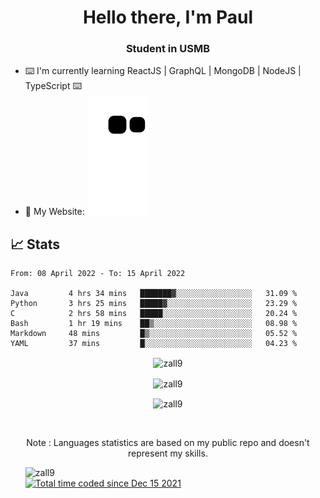 <h1 align="center">Hello there, I'm Paul</h1> 
<h3 align="center">Student in USMB </h3>

- ⌨️ I'm currently learning ReactJS | GraphQL | MongoDB | NodeJS | TypeScript ⌨️
- 🔎 My Website: <a href="" ></a>
![Alt text](https://raw.githubusercontent.com/zall9/zall9/output/github-contribution-grid-snake.svg)

## 📈 Stats



<!--START_SECTION:waka-->

```text
From: 08 April 2022 - To: 15 April 2022

Java         4 hrs 34 mins   ███████▓░░░░░░░░░░░░░░░░░   31.09 %
Python       3 hrs 25 mins   █████▓░░░░░░░░░░░░░░░░░░░   23.29 %
C            2 hrs 58 mins   █████░░░░░░░░░░░░░░░░░░░░   20.24 %
Bash         1 hr 19 mins    ██▒░░░░░░░░░░░░░░░░░░░░░░   08.98 %
Markdown     48 mins         █▒░░░░░░░░░░░░░░░░░░░░░░░   05.52 %
YAML         37 mins         █░░░░░░░░░░░░░░░░░░░░░░░░   04.23 %
```

<!--END_SECTION:waka-->
<p align="center">
  <img align="center" src="https://github-readme-stats.vercel.app/api?username=zall9&show_icons=true&locale=en&theme=tokyonight " alt="zall9" />
</p>
<p  align="center"><img align="center" src="https://github-readme-streak-stats.herokuapp.com/?user=zall9&theme=tokyonight" alt="zall9" /></p>
<p  align="center"><img align="center" src="https://github-readme-stats.vercel.app/api/top-langs?username=zall9&show_icons=true&locale=en&layout=compact&theme=tokyonight" alt="zall9" /></p>
<br>
<p  align="center">Note : Languages statistics are based on my public repo and doesn't represent my skills.</p>
<p>
  <ul style="list-style-type: none;">
    <li align="left"><img src="https://komarev.com/ghpvc/?username=zall9&label=Profile%20views&color=0e75b6&style=for-the-badge" alt="zall9" /></li>
    <li align="left"> <a href="https://wakatime.com/@7e787948-bc72-4702-af7b-d57420a332e8"><img src="https://wakatime.com/badge/user/7e787948-bc72-4702-af7b-d57420a332e8.svg?style=for-the-badge" alt="Total time coded since Dec 15 2021" /></a> </li>
  </ul>
</p>

